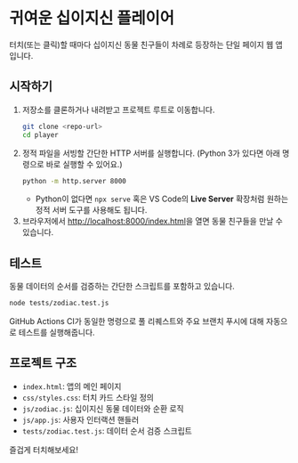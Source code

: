 # 귀여운 십이지신 플레이어

터치(또는 클릭)할 때마다 십이지신 동물 친구들이 차례로 등장하는 단일 페이지 웹 앱입니다.

## 시작하기

1. 저장소를 클론하거나 내려받고 프로젝트 루트로 이동합니다.
   ```bash
   git clone <repo-url>
   cd player
   ```
2. 정적 파일을 서빙할 간단한 HTTP 서버를 실행합니다. (Python 3가 있다면 아래 명령으로 바로 실행할 수 있어요.)
   ```bash
   python -m http.server 8000
   ```
   - Python이 없다면 `npx serve` 혹은 VS Code의 **Live Server** 확장처럼 원하는 정적 서버 도구를 사용해도 됩니다.
3. 브라우저에서 [http://localhost:8000/index.html](http://localhost:8000/index.html)을 열면 동물 친구들을 만날 수 있습니다.

## 테스트

동물 데이터의 순서를 검증하는 간단한 스크립트를 포함하고 있습니다.

```bash
node tests/zodiac.test.js
```

GitHub Actions CI가 동일한 명령으로 풀 리퀘스트와 주요 브랜치 푸시에 대해 자동으로 테스트를 실행해줍니다.

## 프로젝트 구조

- `index.html`: 앱의 메인 페이지
- `css/styles.css`: 터치 카드 스타일 정의
- `js/zodiac.js`: 십이지신 동물 데이터와 순환 로직
- `js/app.js`: 사용자 인터랙션 핸들러
- `tests/zodiac.test.js`: 데이터 순서 검증 스크립트

즐겁게 터치해보세요!
